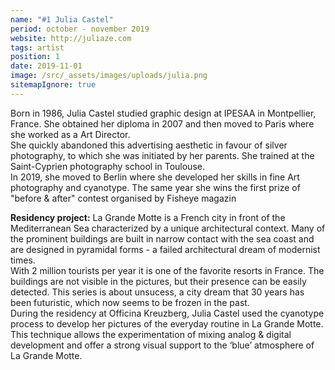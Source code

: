```yaml
---
name: "#1 Julia Castel"
period: october - november 2019
website: http://juliaze.com
tags: artist
position: 1
date: 2019-11-01
image: /src/_assets/images/uploads/julia.png
sitemapIgnore: true
---
```

Born in 1986, Julia Castel studied graphic design at IPESAA in Montpellier, France. She obtained her diploma in 2007 and then moved to Paris where she worked as a Art Director.\
She quickly abandoned this advertising aesthetic in favour of silver photography, to which she was initiated by her parents. She trained at the Saint-Cyprien photography school in Toulouse.\
In 2019, she moved to Berlin where she developed her skills in fine Art photography and cyanotype. The same year she wins the first prize of "before & after" contest organised by Fisheye magazin

**Residency project:** La Grande Motte is a French city in front of the Mediterranean Sea characterized by a unique architectural context. Many of the prominent buildings are built in narrow contact with the sea coast and are designed in pyramidal forms - a failed architectural dream of modernist times.\
With 2 million tourists per year it is one of the favorite resorts in France. The buildings are not visible in the pictures, but their presence can be easily detected. This series is about unsucess, a city dream that 30 years has been futuristic, which now seems to be frozen in the past.\
During the residency at Officina Kreuzberg, Julia Castel used the cyanotype process to develop her pictures of the everyday routine in La Grande Motte. This technique allows the experimentation of mixing analog & digital development and offer a strong visual support to the ‘blue’ atmosphere of La Grande Motte.
